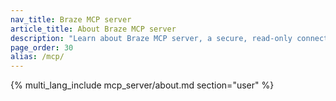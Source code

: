 ```yaml
---
nav_title: Braze MCP server
article_title: About Braze MCP server
description: "Learn about Braze MCP server, a secure, read-only connection that lets AI tools like Claude and Cursor access non-PII Braze data to answer questions, analyze trends, and provide insights without altering data."
page_order: 30
alias: /mcp/
---
```


{% multi_lang_include mcp_server/about.md section="user" %}
